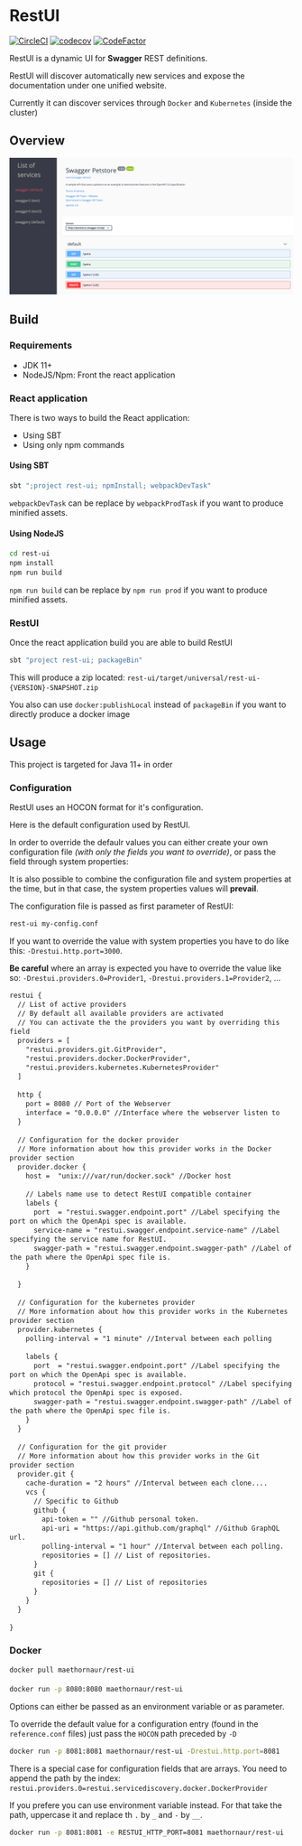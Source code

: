 # RestUI

[![CircleCI](https://circleci.com/gh/MaethorNaur/restui.svg?style=svg)](https://circleci.com/gh/MaethorNaur/restui)
[![codecov](https://codecov.io/gh/MaethorNaur/restui/branch/master/graph/badge.svg)](https://codecov.io/gh/MaethorNaur/restui)
[![CodeFactor](https://www.codefactor.io/repository/github/maethornaur/restui/badge)](https://www.codefactor.io/repository/github/maethornaur/restui)

RestUI is a dynamic UI for **Swagger** REST definitions.

RestUI will discover automatically new services and expose the documentation
under one unified website.

Currently it can discover services through `Docker` and `Kubernetes` (inside the cluster)

## Overview

![overview](./docs/overview.png "Overview")

## Build

### Requirements

- JDK 11+
- NodeJS/Npm: Front the react application

### React application

There is two ways to build the React application:

- Using SBT
- Using only npm commands

#### Using SBT

```sh
sbt ";project rest-ui; npmInstall; webpackDevTask"
```

`webpackDevTask` can be replace by `webpackProdTask` if you want to produce minified assets.

#### Using NodeJS

```sh
cd rest-ui
npm install
npm run build
```

`npm run build` can be replace by `npm run prod` if you want to produce minified assets.

### RestUI

Once the react application build you are able to build RestUI

```sh
sbt "project rest-ui; packageBin"
```

This will produce a zip located: `rest-ui/target/universal/rest-ui-{VERSION}-SNAPSHOT.zip`

You also can use `docker:publishLocal` instead of `packageBin` if you want to directly produce a docker image

## Usage

This project is targeted for Java 11+ in order

### Configuration

RestUI uses an HOCON format for it's configuration.

Here is the default configuration used by RestUI.

In order to override the defaulr values you can either create your own configuration file
_(with only the fields you want to override)_, or pass the field through system properties:

It is also possible to combine the configuration file and system properties at the time, but
in that case, the system properties values will **prevail**.

The configuration file is passed as first parameter of RestUI:

```sh
rest-ui my-config.conf
```

If you want to override the value with system properties you have to do like this:
`-Drestui.http.port=3000`.

**Be careful** where an array is expected you have to override the value like so:
`-Drestui.providers.0=Provider1`, `-Drestui.providers.1=Provider2`, ...

```hocon
restui {
  // List of active providers
  // By default all available providers are activated
  // You can activate the the providers you want by overriding this field
  providers = [
    "restui.providers.git.GitProvider",
    "restui.providers.docker.DockerProvider",
    "restui.providers.kubernetes.KubernetesProvider"
  ]

  http {
    port = 8080 // Port of the Webserver
    interface = "0.0.0.0" //Interface where the webserver listen to
  }

  // Configuration for the docker provider
  // More information about how this provider works in the Docker provider section
  provider.docker {
    host =  "unix:///var/run/docker.sock" //Docker host

    // Labels name use to detect RestUI compatible container
    labels {
      port  = "restui.swagger.endpoint.port" //Label specifying the port on which the OpenApi spec is available.
      service-name = "restui.swagger.endpoint.service-name" //Label specifying the service name for RestUI.
      swagger-path = "restui.swagger.endpoint.swagger-path" //Label of the path where the OpenApi spec file is.
    }

  }

  // Configuration for the kubernetes provider
  // More information about how this provider works in the Kubernetes provider section
  provider.kubernetes {
    polling-interval = "1 minute" //Interval between each polling

    labels {
      port  = "restui.swagger.endpoint.port" //Label specifying the port on which the OpenApi spec is available.
      protocol = "restui.swagger.endpoint.protocol" //Label specifying which protocol the OpenApi spec is exposed.
      swagger-path = "restui.swagger.endpoint.swagger-path" //Label of the path where the OpenApi spec file is.
    }
  }

  // Configuration for the git provider
  // More information about how this provider works in the Git provider section
  provider.git {
    cache-duration = "2 hours" //Interval between each clone....
    vcs {
      // Specific to Github
      github {
        api-token = "" //Github personal token.
        api-uri = "https://api.github.com/graphql" //Github GraphQL url.
        polling-interval = "1 hour" //Interval between each polling.
        repositories = [] // List of repositories.
      }
      git {
        repositories = [] // List of repositories
      }
    }
  }

}
```

### Docker

```sh
docker pull maethornaur/rest-ui

docker run -p 8080:8080 maethornaur/rest-ui

```

Options can either be passed as an environment variable or as parameter.

To override the default value for a configuration entry (found in the
`reference.conf` files) just pass the `HOCON` path preceded by `-D`

```sh
docker run -p 8081:8081 maethornaur/rest-ui -Drestui.http.port=8081
```

There is a special case for configuration fields that are arrays.
You need to append the path by the index:
`restui.providers.0=restui.servicediscovery.docker.DockerProvider`

If you prefere you can use environment variable instead.
For that take the path, uppercase it and replace th `.` by `_` and `-` by `__`.

```sh
docker run -p 8081:8081 -e RESTUI_HTTP_PORT=8081 maethornaur/rest-ui
```
